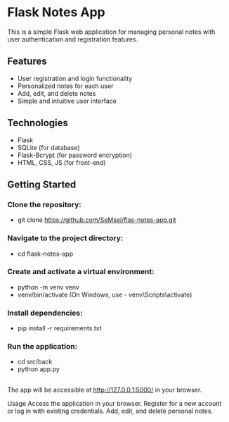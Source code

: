 # Flask Notes App
This is a simple Flask web application for managing personal notes with user authentication and registration features.
## Features
* User registration and login functionality
* Personalized notes for each user
* Add, edit, and delete notes
* Simple and intuitive user interface
## Technologies
* Flask
* SQLite (for database)
* Flask-Bcrypt (for password encryption)
* HTML, CSS, JS (for front-end)
## Getting Started
### Clone the repository:
* git clone https://github.com/SeMsei/flas-notes-app.git
### Navigate to the project directory:
* cd flask-notes-app
### Create and activate a virtual environment:
* python -m venv venv
* venv/bin/activate (On Windows, use - venv\Scripts\activate)
### Install dependencies:
* pip install -r requirements.txt
### Run the application:
* cd src/back
* python app.py
##
The app will be accessible at http://127.0.0.1:5000/ in your browser.

Usage Access the application in your browser. Register for a new account or log in with existing credentials. Add, edit, and delete personal notes.
